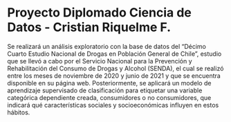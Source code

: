 # Proyecto Diplomado  Ciencia de Datos - Cristian Riquelme F.
Se realizará un análisis exploratorio con la base de datos del “Décimo Cuarto Estudio Nacional de Drogas en Población General de Chile”, estudio que se llevó a cabo por el Servicio Nacional para la Prevención y Rehabilitación del Consumo de Drogas y Alcohol (SENDA), el cual se realizó entre los meses de noviembre de 2020 y junio de 2021 y que se encuentra disponible en su página web. Posteriormente, se aplicará un modelo de aprendizaje
supervisado de clasificación para etiquetar una variable categórica dependiente creada, consumidores o no consumidores, que indicará qué características sociales y socioeconómicas influyen en estos hábitos.
